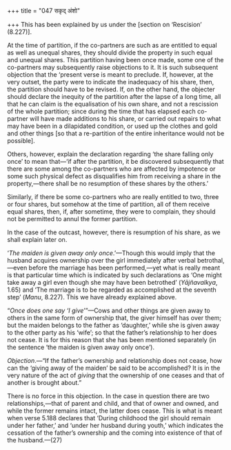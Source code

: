 +++
title = "047 सकृद् अंशो"

+++
This has been explained by us under the [section on ‘Rescision’
(8.227)].

At the time of partition, if the co-partners are such as are entitled to
equal as well as unequal shares, they should divide the property in such
equal and unequal shares. This partition having been once made, some one
of the co-partners may subsequently raise objections to it. It is such
subsequent objection that the ‘present verse is meant to preclude. If,
however, at the very outset, the party were to indicate the inadequacy
of his share, then, the partition should have to be revised. If, on the
other hand, the objecter should declare the inequity of the partition
after the lapse of a long time, all that he can claim is the
equalisation of his own share, and not a rescission of the whole
partition; since during the time that has elapsed each co-partner will
have made additions to his share, or carried out repairs to what may
have been in a dilapidated condition, or used up the clothes and gold
and other things \[so that a re-partition of the entire inheritance
would not be possible\].

Others, however, explain the declaration regarding ‘the share falling
only once’ to mean that—‘if after the partition, it be discovered
subsequently that there are some among the co-partners who are affected
by impotence or some such physical defect as disqualifies him from
receiving a share in the property,—there shall be no resumption of these
shares by the others.’

Similarly, if there be some co-partners who are really entitled to two,
three or four shares, but somehow at the time of partition, all of them
receive equal shares, then, if, after sometime, they were to complain,
they should not be permitted to annul the former partition.

In the case of the outcast, however, there is resumption of his share,
as we shall explain later on.

‘*The maiden is given away only once*.’—Though this would imply that the
husband acquires ownership over the girl immediately after verbal
betrothal,—even before the marriage has been performed,—yet what is
really meant is that particular time which is indicated by such
declarations as ‘One might take away a girl even though she may have
been betrothed’ (*Yājñavalkya*, 1.65) and ‘The marriage is to be
regarded as accomplished at the seventh step’ (*Manu*, 8.227). This we
have already explained above.

“*Once does one say ‘I give*’”—Cows and other things are given away to
others in the same form of ownership that, the giver himself has over
them; but the maiden belongs to the father as ‘daughter,’ while she is
given away to the other party as his ‘wife’; so that the father’s
relationship to her does not cease. It is for this reason that she has
been mentioned separately (in the sentence ‘the maiden is given away
only once’).

*Objection*.—“If the father’s ownership and relationship does not cease,
how can the ‘giving away of the maiden’ be said to be accomplished? It
is in the very nature of the act of *giving* that the ownership of one
ceases and that of another is brought about.”

There is no force in this objection. In the case in question there are
two relationships,—that of parent and child, and that of owner and
owned, and while the former remains intact, the latter does cease. This
is what is meant when verse 5.188 declares that ‘During childhood the
girl should remain under her father,’ and ‘under her husband during
youth,’ which indicates the cessation of the father’s ownership and the
coming into existence of that of the husband.—(27)


